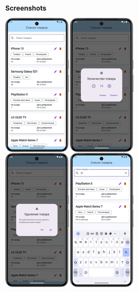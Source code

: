 ## Screenshots
<img src="https://github.com/antonbadretdinov/Warehouse/blob/master/Screenshot_1.png" width="200">  <img src="https://github.com/antonbadretdinov/Warehouse/blob/master/Screenshot_2.png" width="200">  <img src="https://github.com/antonbadretdinov/Warehouse/blob/master/Screenshot_3.png" width="200">  <img src="https://github.com/antonbadretdinov/Warehouse/blob/master/Screenshot_4.png" width="200">
